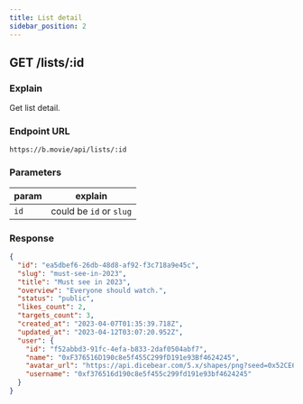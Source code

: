```yaml
---
title: List detail
sidebar_position: 2
---
```


## GET /lists/:id

### Explain

Get list detail.

### Endpoint URL

```
https://b.movie/api/lists/:id
```

### Parameters

| param | explain                 |
| ----- | ----------------------- |
| `id`  | could be `id` or `slug` |

### Response

```json
{
  "id": "ea5dbef6-26db-48d8-af92-f3c718a9e45c",
  "slug": "must-see-in-2023",
  "title": "Must see in 2023",
  "overview": "Everyone should watch.",
  "status": "public",
  "likes_count": 2,
  "targets_count": 3,
  "created_at": "2023-04-07T01:35:39.718Z",
  "updated_at": "2023-04-12T03:07:20.952Z",
  "user": {
    "id": "f52abbd3-91fc-4efa-b833-2daf0504abf7",
    "name": "0xF376516D190c8e5f455C299fD191e93Bf4624245",
    "avatar_url": "https://api.dicebear.com/5.x/shapes/png?seed=0x52CE68A91569e9F99bE0c67a0400638332533683",
    "username": "0xf376516d190c8e5f455c299fd191e93bf4624245"
  }
}
```
